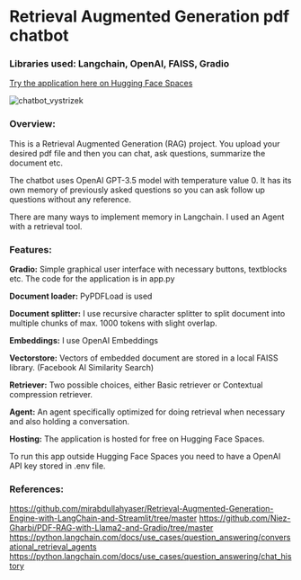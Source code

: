# Retrieval Augmented Generation pdf chatbot
### Libraries used: Langchain, OpenAI, FAISS, Gradio
[Try the application here on Hugging Face Spaces](https://huggingface.co/spaces/Wintersmith/RAG-pdf-chatbot)

![chatbot_vystrizek](https://github.com/koldamartin/RAG_pdf_chatbot/assets/68967537/78d5c8d8-1ac3-4e71-8c21-47d1f9fbd636)

### **Overview:**
This is a Retrieval Augmented Generation (RAG) project. You upload your desired pdf file and then you can chat, ask questions, summarize the document etc.

The chatbot uses OpenAI GPT-3.5 model with temperature value 0. It has its own memory of previously asked questions so you can ask follow up questions without any reference. 

There are many ways to implement memory in Langchain. I used an Agent with a retrieval tool.


### **Features:**
**Gradio:** Simple graphical user interface with necessary buttons, textblocks etc. The code for the application is in app.py

**Document loader:** PyPDFLoad is used

**Document splitter:** I use recursive character splitter to split document into multiple chunks of max. 1000 tokens with slight overlap.

**Embeddings:** I use OpenAI Embeddings

**Vectorstore:** Vectors of embedded document are stored in a local FAISS library. (Facebook AI Similarity Search)

**Retriever:** Two possible choices, either Basic retriever or Contextual compression retriever.

**Agent:** An agent specifically optimized for doing retrieval when necessary and also holding a conversation.

**Hosting:** The application is hosted for free on Hugging Face Spaces.

To run this app outside Hugging Face Spaces you need  to have a OpenAI API key stored in .env file.



### **References:**
https://github.com/mirabdullahyaser/Retrieval-Augmented-Generation-Engine-with-LangChain-and-Streamlit/tree/master
https://github.com/Niez-Gharbi/PDF-RAG-with-Llama2-and-Gradio/tree/master
https://python.langchain.com/docs/use_cases/question_answering/conversational_retrieval_agents
https://python.langchain.com/docs/use_cases/question_answering/chat_history
